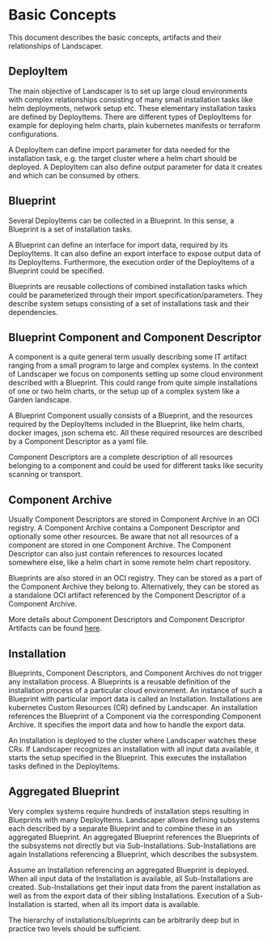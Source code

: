 # Basic Concepts

This document describes the basic concepts, artifacts and their relationships of Landscaper. 

## DeployItem

The main objective of Landscaper is to set up large cloud environments with complex relationships consisting of many
small installation tasks like helm deployments, network setup etc. These elementary installation tasks are defined by 
DeployItems. There are different types of DeployItems for example for deploying helm charts, plain kubernetes manifests 
or terraform configurations.

A DeployItem can define import parameter for data needed for the installation task, e.g. the target cluster where 
a helm chart should be deployed. A DeployItem can also define output parameter for data it creates and which can be 
consumed by others.

## Blueprint

Several DeployItems can be collected in a Blueprint. In this sense, a Blueprint is a set of installation tasks. 

A Blueprint can define an interface for import data, required by its DeployItems. It can also define an export 
interface to expose output data of its DeployItems. Furthermore, the execution order of the DeployItems of a Blueprint 
could be specified. 

Blueprints are reusable collections of combined installation tasks which could be parameterized through their import 
specification/parameters. They describe system setups consisting of a set of installations task and their dependencies. 

## Blueprint Component and Component Descriptor

A component is a quite general term usually describing some IT artifact ranging from a small program to large
and complex systems. In the context of Landscaper we focus on components setting up some cloud environment 
described with a Blueprint. This could range from quite simple installations of one or two helm charts, or the
setup up of a complex system like a Garden landscape.

A Blueprint Component usually consists of a Blueprint, and the resources required by the DeployItems included in the 
Blueprint, like helm charts, docker images, json schema etc. All these required resources are described by a Component 
Descriptor as a yaml file. 

Component Descriptors are a complete description of all resources belonging to a component and could be used for
different tasks like security scanning or transport.

## Component Archive

Usually Component Descriptors are stored in Component Archive in an OCI registry. A Component Archive 
contains a Component Descriptor and optionally some other resources. Be aware that not all resources
of a component are stored in one Component Archive. The Component Descriptor can also just contain
references to resources located somewhere else, like a helm chart in some remote helm chart repository.

Blueprints are also stored in an OCI registry. They can be stored as a part of the Component Archive 
they belong to. Alternatively, they can be stored as a standalone OCI artifact referenced by the Component Descriptor of
a Component Archive.

More details about Component Descriptors and Component Descriptor Artifacts can be found 
[here](https://github.com/gardener/component-spec).

## Installation

Blueprints, Component Descriptors, and Component Archives do not trigger any installation process. A Blueprints is a reusable 
definition of the installation process of a particular cloud environment. An instance of such a Blueprint with particular
import data is called an Installation. Installations are kubernetes Custom Resources (CR) defined by Landscaper.
An installation references the Blueprint of a Component via the corresponding Component Archive.
It specifies the import data and how to handle the export data. 

An Installation is deployed to the cluster where Landscaper watches these CRs. If Landscaper recognizes an installation
with all input data available, it starts the setup specified in the Blueprint. This executes the installation tasks 
defined in the DeployItems.

## Aggregated Blueprint

Very complex systems require hundreds of installation steps resulting in Blueprints with many DeployItems. 
Landscaper allows defining subsystems each described by a separate Blueprint and to combine these in an aggregated 
Blueprint. An aggregated Blueprint references the Blueprints of the subsystems not directly but via Sub-Installations.
Sub-Installations are again Installations referencing a Blueprint, which describes the subsystem.

Assume an Installation referencing an aggregated Blueprint is deployed. When all input data of the Installation is 
available, all Sub-Installations are created. Sub-Installations get their input data from the parent installation as well
as from the export data of their sibling Installations. Execution of a Sub-Installation is started, when all its import
data is available. 

The hierarchy of installations/blueprints can be arbitrarily deep but in practice two levels should be sufficient.
